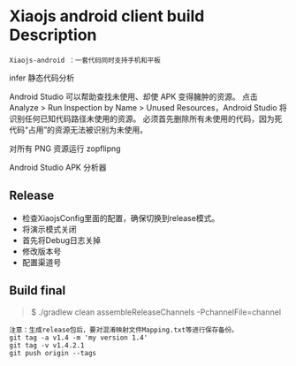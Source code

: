 **Xiaojs android client build Description**
===================

    Xiaojs-android ：一套代码同时支持手机和平板


infer 静态代码分析

Android Studio 可以帮助查找未使用、却使 APK 变得臃肿的资源。 点击 Analyze > Run Inspection by Name > Unused Resources，Android Studio 将识别任何已知代码路径未使用的资源。 必须首先删除所有未使用的代码，因为死代码“占用”的资源无法被识别为未使用。

对所有 PNG 资源运行 zopflipng

Android Studio APK 分析器

Release
---------
 - 检查XiaojsConfig里面的配置，确保切换到release模式。
 - 将演示模式关闭
 - 首先将Debug日志关掉
 - 修改版本号
 - 配置渠道号


 Build final
 ---------
 > $ ./gradlew clean assembleReleaseChannels -PchannelFile=channel

    注意：生成release包后，要对混淆映射文件Mapping.txt等进行保存备份。
    git tag -a v1.4 -m 'my version 1.4'
    git tag -v v1.4.2.1
    git push origin --tags








